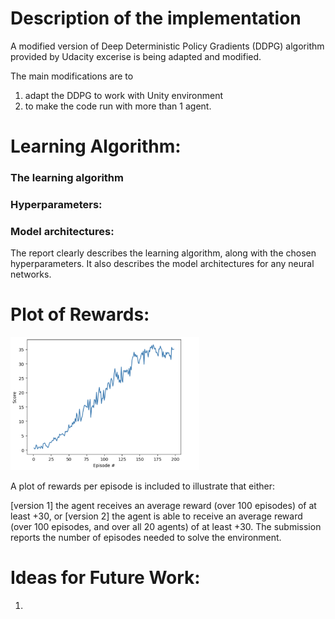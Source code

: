 # Description of the implementation
A modified version of Deep Deterministic Policy Gradients (DDPG) algorithm provided by Udacity excerise is being adapted and modified.

The main modifications are to 
1. adapt the DDPG to work with Unity environment
2. to make the code run with more than 1 agent. 


# Learning Algorithm:

### The learning algorithm

### Hyperparameters:

### Model architectures:

The report clearly describes the learning algorithm, along with the chosen hyperparameters. It also describes the model architectures for any neural networks.


# Plot of Rewards:
<img src="ddpg_plot.png"  width="60%" height="30%">


A plot of rewards per episode is included to illustrate that either:

[version 1] the agent receives an average reward (over 100 episodes) of at least +30, or
[version 2] the agent is able to receive an average reward (over 100 episodes, and over all 20 agents) of at least +30.
The submission reports the number of episodes needed to solve the environment.



# Ideas for Future Work:
1. 
